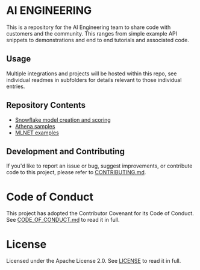 # AI ENGINEERING

This is a repository for the AI Engineering team to share code with customers and the community.  This ranges from simple example API snippets to demonstrations and end to end tutorials and associated code.


## Usage

Multiple integrations and projects will be hosted within this repo, see individual readmes in subfolders for details relevant to those individual entries.


## Repository Contents


- [Snowflake model creation and scoring](https://github.com/datarobot-community/ai_engineering/tree/master/databases/snowflake)
- [Athena samples](https://github.com/datarobot-community/ai_engineering/tree/master/databases/athena)
- [MLNET examples](https://github.com/datarobot-community/ai_engineering/tree/master/mlops)


## Development and Contributing

If you'd like to report an issue or bug, suggest improvements, or contribute code to this project, please refer to [CONTRIBUTING.md](CONTRIBUTING.md).


# Code of Conduct

This project has adopted the Contributor Covenant for its Code of Conduct. 
See [CODE_OF_CONDUCT.md](CODE_OF_CONDUCT.md) to read it in full.

# License

Licensed under the Apache License 2.0. 
See [LICENSE](LICENSE) to read it in full.


